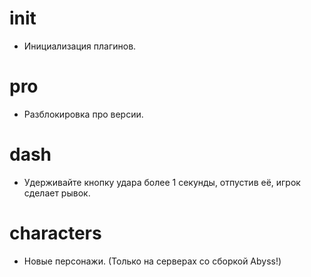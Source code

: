 # __init__
- Инициализация плагинов.

# pro
- Разблокировка про версии.

# dash
- Удерживайте кнопку удара более 1 секунды, отпустив её, игрок сделает рывок.

# characters
- Новые персонажи. (Только на серверах со сборкой Abyss!)
